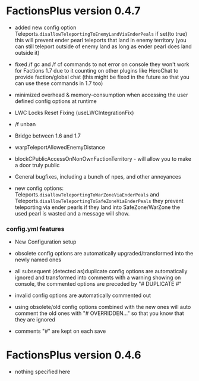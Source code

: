 # FactionsPlus version 0.4.7

* added new config option Teleports.`disallowTeleportingToEnemyLandViaEnderPeals`
if set(to true) this will prevent ender pearl teleports that land in enemy territory
(you can still teleport outside of enemy land as long as ender pearl does land outside it)
  
* fixed /f gc and /f cf commands to not error on console
  they won't work for Factions 1.7 due to it counting on other plugins like HeroChat to provide faction/global chat
  (this might be fixed in the future so that you can use these commands in 1.7 too)
  
* minimized overhead & memory-consumption when accessing the user defined config options at runtime

* LWC Locks Reset Fixing (useLWCIntegrationFix)

* /f unban

* Bridge between 1.6 and 1.7

* warpTeleportAllowedEnemyDistance

* blockCPublicAccessOnNonOwnFactionTerritory - will allow you to make a door truly public

* General bugfixes, including a bunch of npes, and other annoyances 

* new config options: Teleports.`disallowTeleportingToWarZoneViaEnderPeals` 
  and Teleports.`disallowTeleportingToSafeZoneViaEnderPeals`
  they prevent teleporting via ender pearls if they land into SafeZone/WarZone
  the used pearl is wasted and a message will show.


### config.yml features

* New Configuration setup

* obsolete config options are automatically upgraded/transformed into the newly named ones

* all subsequent (detected as)duplicate config options are automatically ignored and transformed into comments with
  a warning showing on console, the commented options are preceded by "# DUPLICATE #"

* invalid config options are automatically commented out 

* using obsolete/old config options combined with the new ones will auto comment the old ones with "# OVERRIDDEN..."
  so that you know that they are ignored

* comments "#" are kept on each save  

# FactionsPlus version 0.4.6
* nothing specified here

